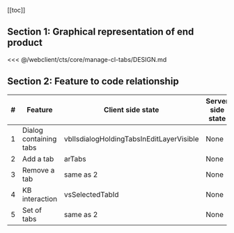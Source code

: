 [[toc]]

## Section 1: Graphical representation of end product

<<< @/webclient/cts/core/manage-cl-tabs/DESIGN.md

## Section 2: Feature to code relationship

| #   | Feature                | Client side state                        | Server side state | Component                          | Client side code                                                                                                                                                                   | Server side code |
| --- | ---------------------- | ---------------------------------------- | ----------------- | ---------------------------------- | ---------------------------------------------------------------------------------------------------------------------------------------------------------------------------------- | ---------------- |
| 1   | Dialog containing tabs | vblIsdialogHoldingTabsInEditLayerVisible | None              | ctShowAddAndRemoveTabsInDialog.vue | [Dialog containing tabs](https://github.com/savantcare/emr/blob/3e5abdae677e3621559b65ee9bc33544ceb103b3/webclient/cts/core/manage-cl-tabs/ctShowAddAndRemoveTabsInDialog.vue#L20) | None             |
| 2   | Add a tab              | arTabs                                   | None              | search-inside-add-tab-in-cl-ct.vue | [Add a tab](https://github.com/savantcare/emr/blob/3e5abdae677e3621559b65ee9bc33544ceb103b3/webclient/cts/core/manage-cl-tabs/search-inside-add-tab-in-cl-ct.vue)                  | None             |
| 3   | Remove a tab           | same as 2                                | None              | same as 1                          | [Remove a tab](https://github.com/savantcare/emr/blob/3e5abdae677e3621559b65ee9bc33544ceb103b3/webclient/cts/core/manage-cl-tabs/ctShowAddAndRemoveTabsInDialog.vue#L188)          | None             |
| 4   | KB interaction         | vsSelectedTabId                          | None              | same as 1                          | [KB interaction](https://github.com/savantcare/emr/blob/3e5abdae677e3621559b65ee9bc33544ceb103b3/webclient/cts/core/manage-cl-tabs/ctShowAddAndRemoveTabsInDialog.vue#L121)        | None             |
| 5   | Set of tabs            | same as 2                                | None              | set-of-tabs-ct.vue                 | [Set of tabs](https://github.com/savantcare/emr/tree/master/webclient/cts/core/manage-cl-tabs/set-of-tabs-ct.vue)                                                                  | None             |
